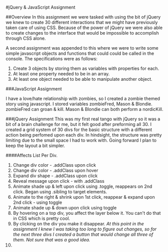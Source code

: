 #jQuery & JavaScript Assignment

##Overview
In this assignment we were tasked with using the bit of jQuery we knew to create 30 different interactions that we might have previously taken care of using CSS. Because of the power of jQuery we were also able to create changes to the interface that would be impossible to accomplish through CSS alone. 

A second assignment was appended to this where we were to write some simple javascript objects and functions that could could be called in the console. The specifications were as follows: 

1. Create 3 objects by storing them as variables with properties for each.
2. At least one property needed to be in an array.
3. At least one object needed to be able to manipulate another object. 

###JavaScript Assignment

I have a love/hate relationship with zombies, so I created a zombie themed story using javascript. I stored variables zombieFred, Mason & Blondie. zombieFred can groan & kill. Mason & Blondie can both perform a nordicKill. 

###jQuery Assignment
This was my first real tango with jQuery so it was a bit of a brain challenge for me, but it felt good after preforming all 30. I created a grid system of 30 divs for the basic structure with a different action being perfomed upon each div. In hindsight, the structure was pretty limiting due to the small space I had to work with.  Going forward I plan to keep the layout a bit simpler.

####Affects List Per Div.
1. Change div color - .addClass upon click
2. Change div color - .addClass upon hover
3. Expand div shape - .addClass upon click
4. Reveal message upon click - with .addClass
5. Animate shade up  & left upon click using .toggle, reappears on 2nd click. Began using .sibling to target elements. 
6. Animate to the right & shrink upon 1st click, reappear & expand upon 2nd click - using toggle
7. Animate shade up & down upon click using toggle
8. By hovering on a top div, you affect the layer below it. You can't do that in CSS which is pretty cool.
9. By clicking on the div you make it disappear.
*At this point in the assignment I knew I was taking too long to figure out changes, so for the next three divs I created a button that would change all three of them. Not sure that was a good idea.*
10. 
